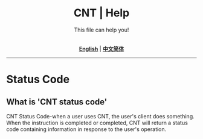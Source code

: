 <div align="center">

<h1>CNT | Help</h1>
This file can help you!<br><br>

[**English**](../MakeDown(en-us)/StatusCode.md) | [**中文简体**](./StatusCode.md)

</div>

---

# Status Code

## What is 'CNT status code'

CNT Status Code-when a user uses CNT, the user&#039;s client does something. When the instruction is completed or completed, CNT will return a status code containing information in response to the user&#039;s operation.